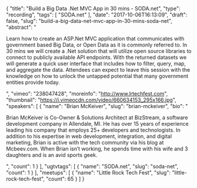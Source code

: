 {
  "title": "Build a Big Data .Net MVC App in 30 mins - SODA.net",
  "type": "recording",
  "tags": [
    "SODA.net"
  ],
  "date": "2017-10-06T16:13:09",
  "draft": false,
  "slug": "build-a-big-data-net-mvc-app-in-30-mins-soda-net",
  "abstract": "<p>Learn how to create an ASP.Net MVC application that communicates with government based Big Data, or Open Data as it is commonly referred to. In 30 mins we will create a .Net solution that will utilize open source libraries to connect to publicly available API endpoints. With the returned datasets we will generate a quick user interface that includes how to filter, query, map, and aggregate the data. Attendees can expect to leave this session with the knowledge on how to unlock the untapped potential that many government entities provide today.</p>",
  "vimeo": "238047428",
  "moreinfo": "http://www.lrtechfest.com",
  "thumbnail": "https://i.vimeocdn.com/video/660634153_295x166.jpg",
  "speakers": [
    {
      "name": "Brian McKeiver",
      "slug": "brian-mckeiver",
      "bio": "<p>Brian McKeiver is Co-Owner & Solutions Architect at BizStream, a software development company in Allendale, MI. He has over 15 years of experience leading his company that employs 25+ developers and technologists. In addition to his expertise in web development, integration, and digital marketing, Brian is active with the tech community via his blog at Mcbeev.com. When Brian isn’t working, he spends time with his wife and 3 daughters and is an avid sports geek.</p>",
      "count": 1
    }
  ],
  "ugtvtags": [
    {
      "name": "SODA.net",
      "slug": "soda-net",
      "count": 1
    }
  ],
  "meetups": [
    {
      "name": "Little Rock Tech Fest",
      "slug": "little-rock-tech-fest",
      "count": 65
    }
  ]
}